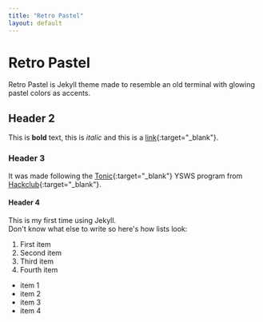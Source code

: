 ```yaml
---
title: "Retro Pastel"
layout: default
---
```


# Retro Pastel
Retro Pastel is Jekyll theme made to resemble an old terminal with glowing pastel colors as accents.  

## Header 2
This is **bold** text, this is *italic* and this is a [link](https://github.com/noibs){:target="_blank"}.
### Header 3
It was made following the [Tonic](https://tonic.hackclub.com/){:target="_blank"} YSWS program from [Hackclub](https://ysws.hackclub.com/){:target="_blank"}.
#### Header 4
This is my first time using Jekyll.  
Don't know what else to write so here's how lists look:

1. First item
2. Second item
3. Third item
4. Fourth item 

* item 1
* item 2
* item 3
* item 4